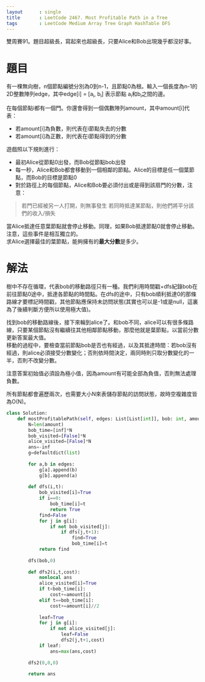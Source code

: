```yaml
--- 
layout      : single
title       : LeetCode 2467. Most Profitable Path in a Tree
tags        : LeetCode Medium Array Tree Graph HashTable DFS
---
```

雙周賽91。題目超級長，寫起來也超級長，只要Alice和Bob出現幾乎都沒好事。  

# 題目
有一棵無向樹，n個節點編號分別為0到n-1，且節點0為根。輸入一個長度為n-1的2D整數陣列edge，其中edge[i] = [a<sub>i</sub>, b<sub>i</sub>] 表示節點 a<sub>i</sub>和b<sub>i</sub>之間的邊。  

在每個節點i都有一個門。你還會得到一個偶數陣列amount，其中amount[i]代表：  
- 若amount[i]為負數，則代表在i節點失去的分數  
- 若amount[i]為正數，則代表在i節點得到的分數  

遊戲照以下規則進行：  
- 最初Alice從節點0出發，而Bob從節點bob出發  
- 每一秒，Alice和Bob都會移動到一個相鄰的節點。Alice的目標是任一個葉節點，而Bob的目標是節點0  
- 對於路徑上的每個節點，Alice和Bob要必須付出或是得到該扇門的分數，注意：  
> 若門已經被另一人打開，則無事發生 
> 若同時抵達某節點，則他們將平分該們的收入/損失  

當Alice抵達任意葉節點就會停止移動。同理，如果Bob抵達節點0就會停止移動。注意，這些事件是相互獨立的。  
求Alice選擇最佳的葉節點，能夠擁有的**最大分數**是多少。  

# 解法
樹中不存在循環，代表bob的移動路徑只有一種。我們利用時間戳+dfs紀錄bob在前往節點0途中，抵達各節點的時間點。在dfs的途中，只有bob順利抵達0的那條路線才要標記時間戳，其他節點應保持未訪問狀態(其實也可以是-1或是null，這裏為了後續判斷方便所以使用極大值)。  

找到bob的移動路線後，接下來輪到alice了。和bob不同，alice可以有很多條路線，只要某個節點沒有繼續往其他相鄰節點移動，那麼他就是葉節點，以當前分數更新答案最大值。  
移動的過程中，要檢查當前節點bob是否也有經過，以及其抵達時間：若bob沒有經過，則alice必須接受分數變化；否則依時間決定，兩同時則只取分數變化的一半，否則不改變分數。  

注意答案初始值必須設為極小值，因為amount有可能全部為負值，否則無法處理負數。  

所有節點都會遍歷兩次，也需要大小N來表儲存節點的訪問狀態，故時空複雜度皆為O(N)。  

```python
class Solution:
    def mostProfitablePath(self, edges: List[List[int]], bob: int, amount: List[int]) -> int:
        N=len(amount)
        bob_time=[inf]*N
        bob_visited=[False]*N
        alice_visited=[False]*N
        ans=-inf
        g=defaultdict(list)
        
        for a,b in edges:
            g[a].append(b)
            g[b].append(a)
        
        def dfs(i,t):
            bob_visited[i]=True
            if i==0:
                bob_time[i]=t
                return True
            find=False
            for j in g[i]:
                if not bob_visited[j]:
                    if dfs(j,t+1):
                        find=True
                        bob_time[i]=t
            return find
        
        dfs(bob,0)
        
        def dfs2(i,t,cost):
            nonlocal ans
            alice_visited[i]=True
            if t<bob_time[i]:
                cost+=amount[i]
            elif t==bob_time[i]:
                cost+=amount[i]//2
                
            leaf=True
            for j in g[i]:
                if not alice_visited[j]:
                    leaf=False
                    dfs2(j,t+1,cost)
            if leaf:
                ans=max(ans,cost)
        
        dfs2(0,0,0)
        
        return ans
```
